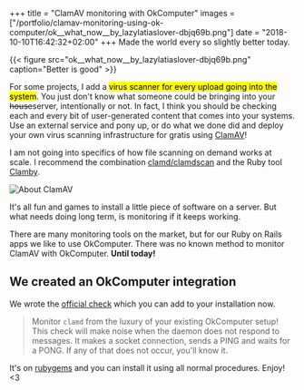 +++
title = "ClamAV monitoring with OkComputer"
images = ["/portfolio/clamav-monitoring-using-ok-computer/ok__what_now__by_lazylatiaslover-dbjq69b.png"]
date = "2018-10-10T16:42:32+02:00"
+++
Made the world every so slightly better today.
<!--more-->

{{< figure src="ok__what_now__by_lazylatiaslover-dbjq69b.png" caption="Better is good" >}}

For some projects, I add a <mark>virus scanner for every upload going into the system</mark>. You just
don't know what someone could be bringing into your <s>house</s>server, intentionally or not.
In fact, I think you should be checking each and every bit of user-generated content that
comes into your systems. Use an external service and pony up, or do what we done did and deploy your own
virus scanning infrastructure for gratis using [ClamAV](https://www.clamav.net/)!

I am not going into specifics of how file scanning on demand works at scale.
I recommend the combination [clamd/clamdscan](https://linux.die.net/man/1/clamdscan) and the Ruby tool [Clamby](https://github.com/kobaltz/clamby).

![About ClamAV][2]

It's all fun and games to install a little piece of software on a server. But
what needs doing long term, is monitoring if it keeps working.

There are many monitoring tools on the market, but for our Ruby on Rails apps
we like to use OkComputer. There was no known method to monitor ClamAV with
OkComputer. **Until today!**

## We created an OkComputer integration
We wrote the [official check](https://github.com/spacebabies/ok_computer-clamav) which you can add to your installation now.

> Monitor `clamd` from the luxury of your existing OkComputer setup! This check will make noise when the daemon does not respond to messages. It makes a socket connection, sends a PING and waits for a PONG. If any of that does not occur, you'll know it.

It's on [rubygems](https://rubygems.org/gems/ok_computer-clamav) and you can install it using all normal procedures. Enjoy! <3

[2]: /img/portfolio/about-clamav.png
